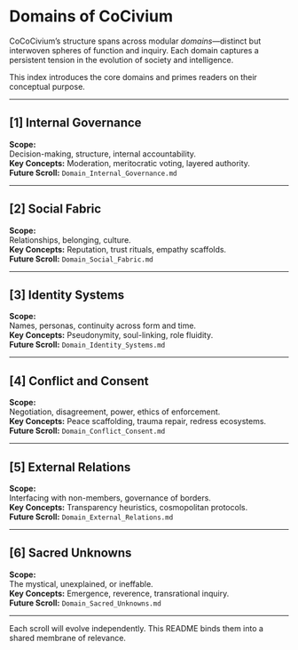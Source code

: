 # Domains of CoCivium

CoCoCivium’s structure spans across modular *domains*—distinct but interwoven spheres of function and inquiry. Each domain captures a persistent tension in the evolution of society and intelligence.

This index introduces the core domains and primes readers on their conceptual purpose.

---

## [1] Internal Governance

**Scope:**  
Decision-making, structure, internal accountability.  
**Key Concepts:** Moderation, meritocratic voting, layered authority.  
**Future Scroll:** `Domain_Internal_Governance.md`

---

## [2] Social Fabric

**Scope:**  
Relationships, belonging, culture.  
**Key Concepts:** Reputation, trust rituals, empathy scaffolds.  
**Future Scroll:** `Domain_Social_Fabric.md`

---

## [3] Identity Systems

**Scope:**  
Names, personas, continuity across form and time.  
**Key Concepts:** Pseudonymity, soul-linking, role fluidity.  
**Future Scroll:** `Domain_Identity_Systems.md`

---

## [4] Conflict and Consent

**Scope:**  
Negotiation, disagreement, power, ethics of enforcement.  
**Key Concepts:** Peace scaffolding, trauma repair, redress ecosystems.  
**Future Scroll:** `Domain_Conflict_Consent.md`

---

## [5] External Relations

**Scope:**  
Interfacing with non-members, governance of borders.  
**Key Concepts:** Transparency heuristics, cosmopolitan protocols.  
**Future Scroll:** `Domain_External_Relations.md`

---

## [6] Sacred Unknowns

**Scope:**  
The mystical, unexplained, or ineffable.  
**Key Concepts:** Emergence, reverence, transrational inquiry.  
**Future Scroll:** `Domain_Sacred_Unknowns.md`

---

Each scroll will evolve independently. This README binds them into a shared membrane of relevance.

